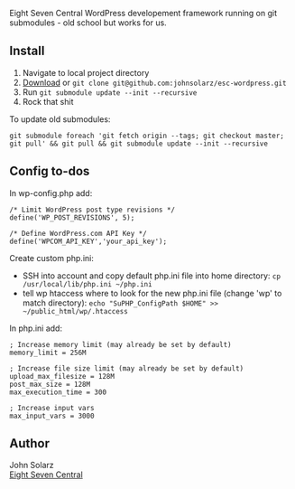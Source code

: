 Eight Seven Central WordPress developement framework running on git submodules - old school but works for us.

Install
-------

1. Navigate to local project directory
2. [Download](https://github.com/johnsolarz/esc-wordpress/zipball/master) or `git clone git@github.com:johnsolarz/esc-wordpress.git`
3. Run `git submodule update --init --recursive`
4. Rock that shit

To update old submodules:
```
git submodule foreach 'git fetch origin --tags; git checkout master;
git pull' && git pull && git submodule update --init --recursive
```

Config to-dos
-------------

In wp-config.php add:

```
/* Limit WordPress post type revisions */
define('WP_POST_REVISIONS', 5);
```
```
/* Define WordPress.com API Key */
define('WPCOM_API_KEY','your_api_key');
```

Create custom php.ini:

- SSH into account and copy default php.ini file into home directory:
  `cp /usr/local/lib/php.ini ~/php.ini`
- tell wp htaccess where to look for the new php.ini file (change 'wp' to match directory):
  `echo "SuPHP_ConfigPath $HOME" >> ~/public_html/wp/.htaccess`

In php.ini add:

```
; Increase memory limit (may already be set by default)
memory_limit = 256M
```
```
; Increase file size limit (may already be set by default)
upload_max_filesize = 128M
post_max_size = 128M
max_execution_time = 300
```
```
; Increase input vars
max_input_vars = 3000
```

Author
------

John Solarz<br>
[Eight Seven Central](http://eightsevencentral.com)
